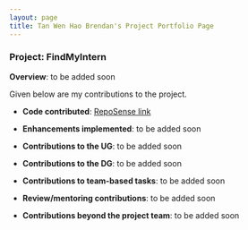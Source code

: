 ```yaml
---
layout: page
title: Tan Wen Hao Brendan's Project Portfolio Page
---
```


### Project: FindMyIntern

**Overview**: to be added soon

Given below are my contributions to the project.

* **Code contributed**: [RepoSense link](https://nus-cs2103-ay2223s1.github.io/tp-dashboard/?search=nerbnerb&breakdown=true)

* **Enhancements implemented**: to be added soon

* **Contributions to the UG**: to be added soon

* **Contributions to the DG**: to be added soon

* **Contributions to team-based tasks**: to be added soon

* **Review/mentoring contributions**: to be added soon

* **Contributions beyond the project team**: to be added soon